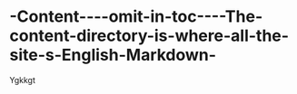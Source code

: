 # -Content----omit-in-toc----The-content-directory-is-where-all-the-site-s-English-Markdown-
Ygkkgt
